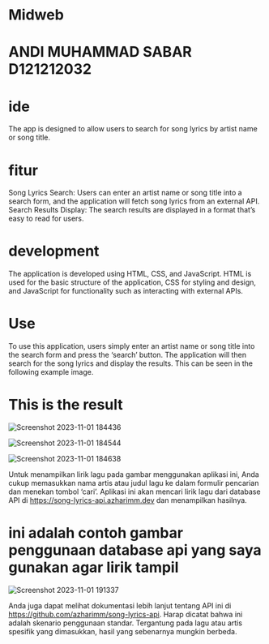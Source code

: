 # Midweb
# ANDI MUHAMMAD SABAR D121212032
# ide 
The app is designed to allow users to search for song lyrics by artist name or song title. 

# fitur
Song Lyrics Search: Users can enter an artist name or song title into a search form, and the application will fetch song lyrics from an external API.
Search Results Display: The search results are displayed in a format that’s easy to read for users.

# development
The application is developed using HTML, CSS, and JavaScript. HTML is used for the basic structure of the application, CSS for styling and design, and JavaScript for functionality such as interacting with external APIs.

# Use
To use this application, users simply enter an artist name or song title into the search form and press the ‘search’ button. The application will then search for the song lyrics and display the results. This can be seen in the following example image.


# This is the result

![Screenshot 2023-11-01 184436](https://github.com/andisabarx/Midweb/assets/54459720/a02e94a4-7b31-4f74-a089-783c8bccd61d)

![Screenshot 2023-11-01 184544](https://github.com/andisabarx/Midweb/assets/54459720/d9654460-429a-464e-9b42-d3c7d9339ed8)

![Screenshot 2023-11-01 184638](https://github.com/andisabarx/Midweb/assets/54459720/8c57d6af-8f4c-4a7c-b0c3-155be8664e21)




Untuk menampilkan lirik lagu pada gambar menggunakan aplikasi ini, Anda cukup memasukkan nama artis atau judul lagu ke dalam formulir pencarian dan menekan tombol ‘cari’. Aplikasi ini akan mencari lirik lagu dari database API di https://song-lyrics-api.azharimm.dev dan menampilkan hasilnya.


# ini adalah contoh gambar penggunaan database api yang saya gunakan agar lirik tampil

![Screenshot 2023-11-01 191337](https://github.com/andisabarx/Midweb/assets/54459720/0ebc848c-9e2e-4086-a4df-2175f7118ed9)




Anda juga dapat melihat dokumentasi lebih lanjut tentang API ini di https://github.com/azharimm/song-lyrics-api. 
Harap dicatat bahwa ini adalah skenario penggunaan standar. Tergantung pada lagu atau artis spesifik yang dimasukkan, hasil yang sebenarnya mungkin berbeda.
